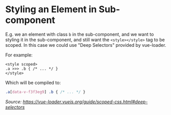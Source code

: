 # Styling an Element in Sub-component

E.g. we an element with class `b` in the sub-component, and we want to styling it in the sub-component, and still want the `<style></style>` tag to be scoped. In this case we could use "Deep Selectors" provided by vue-loader.

For example:

```vue
<style scoped>
.a >>> .b { /* ... */ }
</style>
```

Which will be compiled to:

```css
.a[data-v-f3f3eg9] .b { /* ... */ }
```

_Source: https://vue-loader.vuejs.org/guide/scoped-css.html#deep-selectors_
